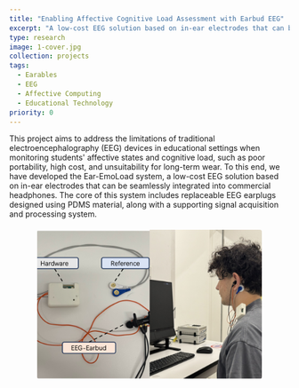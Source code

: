 ```yaml
---
title: "Enabling Affective Cognitive Load Assessment with Earbud EEG"
excerpt: "A low-cost EEG solution based on in-ear electrodes that can be seamlessly integrated into commercial headphones"
type: research
image: 1-cover.jpg
collection: projects
tags:
  - Earables
  - EEG
  - Affective Computing
  - Educational Technology
priority: 0
---
```


This project aims to address the limitations of traditional electroencephalography (EEG) devices in educational settings when monitoring students' affective states and cognitive load, such as poor portability, high cost, and unsuitability for long-term wear. To this end, we have developed the Ear-EmoLoad system, a low-cost EEG solution based on in-ear electrodes that can be seamlessly integrated into commercial headphones. The core of this system includes replaceable EEG earplugs designed using PDMS material, along with a supporting signal acquisition and processing system. 

<div class="center-image">
  <img src="/images/projects/research/1-cover.jpg" alt="图片描述">
  
</div>

<style>
.center-image {
  text-align: center;
  margin: 20px 0;
}

.center-image img {
  max-width: 80%;
  height: auto;
  border-radius: 4px;
}
</style>
